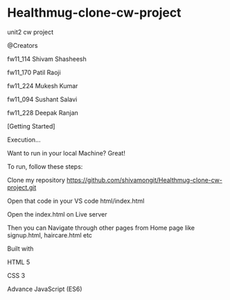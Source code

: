 # Healthmug-clone-cw-project
unit2 cw project

@Creators

fw11_114 Shivam Shasheesh

fw11_170 Patil Raoji

fw11_224 Mukesh Kumar

fw11_094 Sushant Salavi

fw11_228 Deepak Ranjan

[Getting Started]

Execution...

Want to run in your local Machine? Great!

To run, follow these steps:

Clone my repository https://github.com/shivamongit/Healthmug-clone-cw-project.git

Open that code in your VS code html/index.html

Open the index.html on Live server

Then you can Navigate through other pages from Home page like signup.html, haircare.html etc

Built with

HTML 5

CSS 3

Advance JavaScript (ES6)
